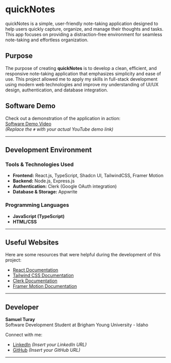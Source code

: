 # quickNotes

quickNotes is a simple, user-friendly note-taking application designed to help users quickly capture, organize, and manage their thoughts and tasks. This app focuses on providing a distraction-free environment for seamless note-taking and effortless organization.

## Purpose

The purpose of creating **quickNotes** is to develop a clean, efficient, and responsive note-taking application that emphasizes simplicity and ease of use. This project allowed me to apply my skills in full-stack development using modern web technologies and improve my understanding of UI/UX design, authentication, and database integration.

## Software Demo

Check out a demonstration of the application in action:  
[Software Demo Video](#)  
*(Replace the `#` with your actual YouTube demo link)*

---

## Development Environment

### Tools & Technologies Used
- **Frontend:** React.js, TypeScript, Shadcn UI, TailwindCSS, Framer Motion
- **Backend:** Node.js, Express.js
- **Authentication:** Clerk (Google OAuth integration)
- **Database & Storage:** Appwrite

### Programming Languages
- **JavaScript (TypeScript)**
- **HTML/CSS**

---

## Useful Websites

Here are some resources that were helpful during the development of this project:

- [React Documentation](https://react.dev/)
- [Tailwind CSS Documentation](https://tailwindcss.com/)
- [Clerk Documentation](https://clerk.dev/docs)
- [Framer Motion Documentation](https://www.framer.com/motion/)

---

## Developer

**Samuel Turay**  
Software Development Student at Brigham Young University - Idaho

Connect with me:
- [LinkedIn](#) *(Insert your LinkedIn URL)*
- [GitHub](#) *(Insert your GitHub URL)*

---
